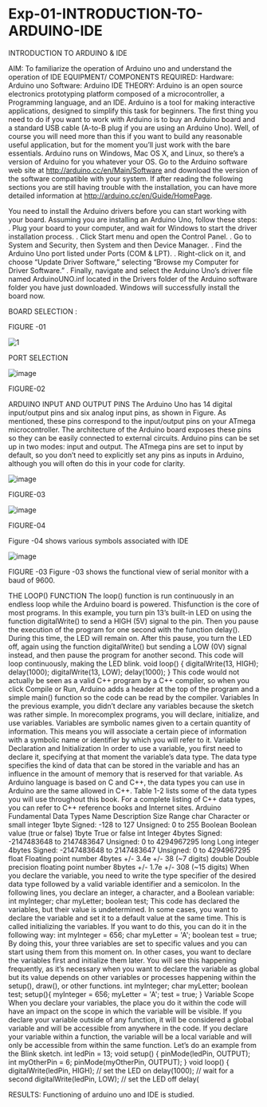 # Exp-01-INTRODUCTION-TO-ARDUINO-IDE

INTRODUCTION TO ARDUINO & IDE


AIM: To familiarize the operation of Arduino uno and understand the operation of IDE 
EQUIPMENT/ COMPONENTS REQUIRED:
	Hardware: Arduino uno 
	Software: Arduino IDE 
THEORY:
Arduino is an open source electronics prototyping platform composed of a microcontroller, a Programming language, and an IDE. Arduino is a tool for making interactive applications, designed to simplify this task for beginners.
The first thing you need to do if you want to work with Arduino is to buy an Arduino board and a standard USB cable (A-to-B plug if you are using an Arduino Uno). Well, of course you will need more than this if you want to build any reasonable useful application, but for the moment you’ll just work with the bare essentials. Arduino runs on Windows, Mac OS X, and Linux, so there’s a version of Arduino for you whatever your OS. Go to the Arduino software web site at http://arduino.cc/en/Main/Software and download the version of the software compatible with your system. If after reading the following sections you are still having trouble with the installation, you can have more detailed information at http://arduino.cc/en/Guide/HomePage.

You need to install the Arduino drivers before you can start working with your board. Assuming you are installing an Arduino Uno, follow these steps:
. Plug your board to your computer, and wait for Windows to start the driver installation process. 
. Click Start menu and open the Control Panel.
. Go to System and Security, then System and then Device Manager.
. Find the Arduino Uno port listed under Ports (COM & LPT).
. Right-click on it, and choose “Update Driver Software,” selecting “Browse my Computer for Driver Software.”
. Finally, navigate and select the Arduino Uno’s driver file named ArduinoUNO.inf located in the Drivers folder of the Arduino software folder you have just downloaded. Windows will successfully install the board now.

BOARD SELECTION :
 

FIGURE -01



![1](https://user-images.githubusercontent.com/36288975/163127561-8f7597c7-c481-44e9-94cb-90bce2932d06.jpg)


PORT SELECTION 


 
![image](https://user-images.githubusercontent.com/36288975/163127751-6542261b-9670-4cc9-98ba-426a0a2f73a7.png)

FIGURE-02




ARDUINO INPUT AND OUTPUT PINS
The Arduino Uno has 14 digital input/output pins and six analog input pins, as shown in Figure. As mentioned, these pins correspond to the input/output pins on your ATmega microcontroller. The architecture of the Arduino board exposes these pins so they can be easily connected to external circuits. Arduino pins can be set up in two modes: input and output. The ATmega pins are set to input by default, so you don’t need to explicitly set any pins as inputs in Arduino, although you will often do this in your code for clarity.


 ![image](https://user-images.githubusercontent.com/36288975/163127780-c43afb60-dd14-482d-b1b2-a2c297ccd68a.png)


FIGURE-03






![image](https://user-images.githubusercontent.com/36288975/163127840-d65c1af4-aa3f-42eb-b7bf-41cc9e8f3fae.png)


FIGURE-04



Figure -04 shows various symbols associated with IDE 

 
![image](https://user-images.githubusercontent.com/36288975/163127854-1b1ce83e-43be-44b9-b313-ab42932fcabf.png)

FIGURE -03
Figure -03 shows the functional view of serial monitor with a baud of 9600.

THE LOOP() FUNCTION
The loop() function is run continuously in an endless loop while the Arduino board is powered. Thisfunction is the core of most programs.
In this example, you turn pin 13’s built-in LED on using the function digitalWrite() to send a HIGH (5V) signal to the pin. Then you pause the execution of the program for one second with the function delay(). During this time, the LED will remain on. After this pause, you turn the LED off, again using the function digitalWrite() but sending a LOW (0V) signal instead, and then pause the program for another second. This code will loop continuously, making the LED blink.
void loop() {
digitalWrite(13, HIGH);
delay(1000);
digitalWrite(13, LOW);
delay(1000);
}
This code would not actually be seen as a valid C++ program by a C++ compiler, so when you click Compile or Run, Arduino adds a header at the top of the program and a simple main() function so the code can be read by the compiler.
Variables
In the previous example, you didn’t declare any variables because the sketch was rather simple. In morecomplex programs, you will declare, initialize, and use variables.
Variables are symbolic names given to a certain quantity of information. This means you will associate a certain piece of information with a symbolic name or identifier by which you will refer to it.
Variable Declaration and Initialization
In order to use a variable, you first need to declare it, specifying at that moment the variable’s data type.
The data type specifies the kind of data that can be stored in the variable and has an influence in the amount of memory that is reserved for that variable.
As Arduino language is based on C and C++, the data types you can use in Arduino are the same
allowed in C++. Table 1-2 lists some of the data types you will use throughout this book. For a complete listing of C++ data types, you can refer to C++ reference books and Internet sites.
Arduino Fundamental Data Types
Name Description Size Range
char Character or small integer 1byte Signed: -128 to 127
Unsigned: 0 to 255
Boolean
 Boolean value (true or false) 1byte True or false
int Integer 4bytes Signed: -2147483648 to 2147483647
Unsigned: 0 to 4294967295
long Long integer 4bytes Signed: -2147483648 to 2147483647
Unsigned: 0 to 4294967295
float Floating point number 4bytes +/- 3.4e +/- 38 (~7 digits)
double Double precision floating point number 8bytes +/- 1.7e +/- 308 (~15 digits)
When you declare the variable, you need to write the type specifier of the desired data type followed
by a valid variable identifier and a semicolon. In the following lines, you declare an integer, a character,
and a Boolean variable:
int myInteger;
char myLetter;
boolean test;
This code has declared the variables, but their value is undetermined. In some cases, you want to declare the variable and set it to a default value at the same time. This is called initializing the variables. If you want to do this, you can do it in the following way:
int myInteger = 656;
char myLetter = 'A';
boolean test = true;
By doing this, your three variables are set to specific values and you can start using them from this moment on.
In other cases, you want to declare the variables first and initialize them later. You will see this happening frequently, as it’s necessary when you want to declare the variable as global but its value depends on other variables or processes happening within the setup(), draw(), or other functions.
int myInteger;
char myLetter;
boolean test;
setup(){
myInteger = 656;
myLetter = 'A';
test = true;
}
Variable Scope
When you declare your variables, the place you do it within the code will have an impact on the scope in which the variable will be visible. If you declare your variable outside of any function, it will be considered a global variable and will be accessible from anywhere in the code. If you declare your variable within a function, the variable will be a local variable and will only be accessible from within the same function. Let’s do an example from the Blink sketch.
int ledPin = 13;
void setup() {
pinMode(ledPin, OUTPUT);
int myOtherPin = 6;
pinMode(myOtherPin, OUTPUT);
}
void loop() {
digitalWrite(ledPin, HIGH); // set the LED on
delay(1000); // wait for a second
digitalWrite(ledPin, LOW); // set the LED off
delay(


RESULTS:
Functioning of arduino uno and IDE is studied.


